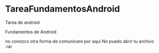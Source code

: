 # TareaFundamentosAndroid
Tarea de android

Fundamentos de Android

no conozco otra forma de comunicare por aqui
No puedo abrir tu archivo .rar
